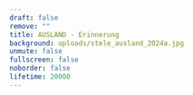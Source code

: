 ```yaml
---
draft: false
remove: ""
title: AUSLAND - Erinnerung
background: uploads/stele_ausland_2024a.jpg
unmute: false
fullscreen: false
noborder: false
lifetime: 20000
---
```

